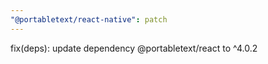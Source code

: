 ```yaml
---
"@portabletext/react-native": patch
---
```


fix(deps): update dependency @portabletext/react to ^4.0.2
